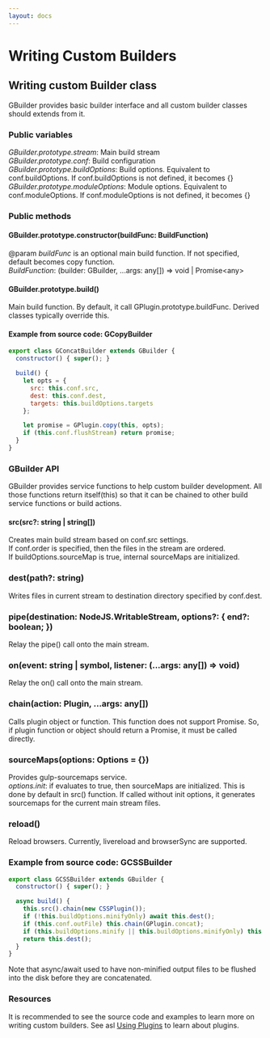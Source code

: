 ```yaml
---
layout: docs
---
```


# Writing Custom Builders

## Writing custom Builder class
GBuilder provides basic builder interface and all custom builder classes should extends from it.

### Public variables
*GBuilder.prototype.stream*: Main build stream<br>
*GBuilder.prototype.conf*: Build configuration<br>
*GBuilder.prototype.buildOptions*: Build options. Equivalent to conf.buildOptions. If conf.buildOptions is not defined, it becomes {}<br>
*GBuilder.prototype.moduleOptions*: Module options. Equivalent to conf.moduleOptions. If conf.moduleOptions is not defined, it becomes {}<br>

### Public methods
#### GBuilder.prototype.constructor(buildFunc: BuildFunction)
@param *buildFunc* is an optional main build function. If not specified, default becomes copy function.<br>
*BuildFunction*: (builder: GBuilder, ...args: any[]) => void | Promise\<any\>

#### GBuilder.prototype.build()
Main build function. By default, it call GPlugin.prototype.buildFunc. Derived classes typically override this.

#### Example from source code: GCopyBuilder
```javascript
export class GConcatBuilder extends GBuilder {
  constructor() { super(); }

  build() {
    let opts = {
      src: this.conf.src,
      dest: this.conf.dest,
      targets: this.buildOptions.targets
    };

    let promise = GPlugin.copy(this, opts);
    if (this.conf.flushStream) return promise;
  }
}
```

### GBuilder API
GBuilder provides service functions to help custom builder development. All those functions return itself(this) so that it can be chained to other build service functions or build actions.

#### src(src?: string | string[])
Creates main build stream based on conf.src settings.<br>
 If conf.order is specified, then the files in the stream are ordered.<br>
 If buildOptions.sourceMap is true, internal sourceMaps are initialized.


### dest(path?: string)
Writes files in current stream to destination directory specified by conf.dest.

### pipe(destination: NodeJS.WritableStream, options?: { end?: boolean; })
Relay the pipe() call onto the main stream.

### on(event: string | symbol, listener: (...args: any[]) => void)
Relay the on() call onto the main stream.

### chain(action: Plugin, ...args: any[])
Calls plugin object or function. This function does not support Promise. So, if plugin function or object should return a Promise, it must be called directly.

### sourceMaps(options: Options = {})
Provides gulp-sourcemaps service.<br>
*options.init*: if evaluates to true, then sourceMaps are initialized. This is done by default in src() function.
If called without init options, it generates sourcemaps for the current main stream files.

### reload()
Reload browsers. Currently, livereload and browserSync are supported.


### Example from source code: GCSSBuilder
```javascript
export class GCSSBuilder extends GBuilder {
  constructor() { super(); }

  async build() {
    this.src().chain(new CSSPlugin());
    if (!this.buildOptions.minifyOnly) await this.dest();
    if (this.conf.outFile) this.chain(GPlugin.concat);
    if (this.buildOptions.minify || this.buildOptions.minifyOnly) this.chain(GPlugin.cssnano);
    return this.dest();
  }
}
```
Note that async/await used to have non-minified output files to be flushed into the disk before they are concatenated.

### Resources
It is recommended to see the source code and examples to learn more on writing custom builders.
See asl [Using Plugins]({{site.baseurl}}/plugins/using-plugins) to learn about plugins.
